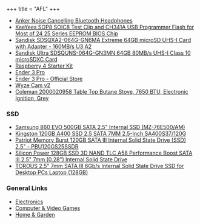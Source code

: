 +++
title = "AFL"
+++

* [Anker Noise Cancelling Bluetooth Headphones](https://amzn.to/2Dqewin)
* [KeeYees SOP8 SOIC8 Test Clip and CH341A USB Programmer Flash for Most of 24 25 Series EEPROM BIOS Chip](https://amzn.to/3iM4dEg)
* [Sandisk SDSQXA2-064G-GN6MA Extreme 64GB microSD UHS-I Card with Adapter - 160MB/s U3 A2 ](https://amzn.to/2Y6r59t)
* [Sandisk Ultra SDSQUNS-064G-GN3MN 64GB 80MB/s UHS-I Class 10 microSDXC Card ](https://amzn.to/311UnYO)
* [Raspberry 4 Starter Kit](https://amzn.to/2Q4RpfK)
* [Ender 3 Pro](https://amzn.to/3kVU3ms)
* [Ender 3 Pro - Official Store](https://amzn.to/2Q3LCao)
* [Wyze Cam v2](https://amzn.to/3iHUoYe)
* [Coleman 2000020958 Table Top Butane Stove, 7650 BTU, Electronic Ignition, Grey](https://amzn.to/3iMxKOK)

### SSD
* [Samsung 860 EVO 500GB SATA 2.5" Internal SSD (MZ-76E500/AM)](https://amzn.to/2EiFxEB)
* [Kingston 120GB A400 SSD 2.5 SATA 7MM 2.5-Inch SA400S37/120G](https://amzn.to/3h8IHJD)
* [Patriot Memory Burst 120GB SATA III Internal Solid State Drive (SSD) 2.5" - PBU120GS25SSDR](https://amzn.to/2FCC70c)
* [Silicon Power 128GB SSD 3D NAND TLC A58 Performance Boost SATA III 2.5" 7mm (0.28") Internal Solid State Drive](https://amzn.to/3c7agRT)
* [TOROUS 2.5" 7mm SATA III 6Gb/s Internal Solid State Drive SSD for Desktop PCs Laptop (128GB)](https://amzn.to/365S0qO)

### General Links

* [Electronics](https://www.amazon.ca/b?_encoding=UTF8&tag=amz02b5-20&linkCode=ur2&linkId=050d3fcdcec9311a0fa1aa7610b1a928&camp=15121&creative=330641&node=667823011)
* [Computer &amp; Video Games](https://www.amazon.ca/b?_encoding=UTF8&tag=amz02b5-20&linkCode=ur2&linkId=7eacdcc41cf7297d4589edf51942f1c0&camp=15121&creative=330641&node=3198031)
* [Home & Garden](https://www.amazon.ca/b?_encoding=UTF8&tag=amz02b5-20&linkCode=ur2&linkId=b2b2ce3fa98c948f6831e7a0cd0ee70a&camp=15121&creative=330641&node=2206275011)
